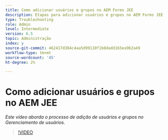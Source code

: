 ```yaml
---
title: Como adicionar usuários e grupos no AEM Forms JEE
description: Etapas para adicionar usuários e grupos no AEM Forms JEE
type: Troubleshooting
role: Admin
level: Intermediate
version: 6.5
topic: Administração
index: y
source-git-commit: 462417d384c4aa5d99110f1b8dadd165ea9b2a49
workflow-type: tm+mt
source-wordcount: '45'
ht-degree: 2%

---
```



# Como adicionar usuários e grupos no AEM JEE

*Este vídeo aborda o processo de adição de usuários e grupos no Gerenciamento de usuários.*

>[!VIDEO](https://video.tv.adobe.com/v/335485?quality=9&learn=on)

